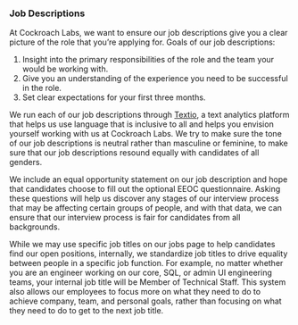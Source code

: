 ### Job Descriptions

At Cockroach Labs, we want to ensure our job descriptions give you a clear picture of the role that you’re applying for. Goals of our job descriptions:

1. Insight into the primary responsibilities of the role and the team your would be working with.  
2. Give you an understanding of the experience you need to be successful in the role. 
3. Set clear expectations for your first three months.

We run each of our job descriptions through [Textio](https://textio.com/), a text analytics platform that helps us use language that is inclusive to all and helps you envision yourself working with us at Cockroach Labs. We try to make sure the tone of our job descriptions is neutral rather than masculine or feminine, to make sure that our job descriptions resound equally with candidates of all genders.  

We include an equal opportunity statement on our job description and hope that candidates choose to fill out the optional EEOC questionnaire. Asking these questions will help us discover any stages of our interview process that may be affecting certain groups of people, and with that data, we can ensure that our interview process is fair for candidates from all backgrounds.

While we may use specific job titles on our jobs page to help candidates find our open positions, internally, we standardize job titles to drive equality between people in a specific job function. For example, no matter whether you are an engineer working on our core, SQL, or admin UI engineering teams, your internal job title will be Member of Technical Staff. This system also allows our employees to focus more on what they need to do to achieve company, team, and personal goals, rather than focusing on what they need to do to get to the next job title.  
